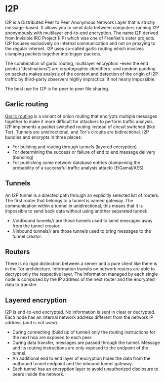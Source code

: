 # I2P 

I2P is a Distributed Peer to Peer Anonymous Network Layer that is strictly message-based. It allows you to send data between computers running I2P anonymously with multilayer end-to-end encryption. The name I2P derived from Invisible IRC Project (IIP) which was one of FreeNet's sister projects. I2P focuses exclusively on internal communication and not on proxying to the regular internet. I2P uses so-called garlic routing which involves clumping packets together into bigger packets. 

The combination of garlic routing, multilayer encryption -even the end points ("destinations") are cryptographic identifiers- and random padding on packets makes analysis of the content and detection of the origin of I2P traffic by third-party observers highly impractical if not nearly impossible.

The best use for I2P is for peer to peer file sharing. 

## Garlic routing

[Garlic routing](https://geti2p.net/en/docs/how/garlic-routing) is a variant of onion routing that encrypts multiple messages together to make it more difficult for attackers to perform traffic analysis. I2P implements a packet switched routing instead of circuit switched (like Tor). Tunnels are unidirectional, and Tor's circuits are bidirectional. I2P bundles and encrypts in three places:

  * For building and routing through tunnels (layered encryption)
  * For determining the success or failure of end to end message delivery (bundling)
  * For publishing some network database entries (dampening the probability of a successful traffic analysis attack) (ElGamal/AES)

## Tunnels 

An I2P tunnel is a directed path through an explicitly selected list of routers. The first router that belongs to a tunnel is named gateway. The communication within a tunnel in unidirectional, this means that it is impossible to send back data without using another separated tunnel:

  * //outbound tunnels// are those tunnels used to send messages away from the tunnel creator.
  * //inbound tunnels// are those tunnels used to bring messages to the tunnel creator.

## Routers

There is no rigid distinction between a server and a pure client like there is in the Tor architecture. Information transits on network routers are able to decrypt only the respective layer. The information managed by each single node is composed by the IP address of the next router and the encrypted data to transfer.

## Layered encryption 

I2P is end-to-end encrypted. No information is sent in clear or decrypted. Each node has an internal network address different from the network IP address (and is not used). 

  * During connecting (build up of tunnel) only the routing instructions for the next hop are exposed to each peer.
  * During data transfer, messages are passed through the tunnel. Message and its routing instructions are only exposed to the endpoint of the tunnel.
  * An additional end to end layer of encryption hides the data from the outbound tunnel endpoint and the inbound tunnel gateway.
  * Each tunnel has an encryption layer to avoid unauthorized disclosure to peers inside the network.

